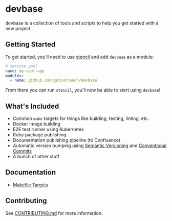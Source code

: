 # devbase

devbase is a collection of tools and scripts to help you get started with a new project.

## Getting Started

To get started, you'll need to use [stencil](https://github.com/getoutreach/stencil) and add `devbase` as a module:

```yaml
# service.yaml
name: my-cool-app
modules:
  - name: github.com/getoutreach/devbase
```

From there you can run `stencil`, you'll now be able to start using `devbase`!

## What's Included

* Common `make` targets for things like building, testing, linting, etc.
* Docker image building
* E2E test runner using Kubernetes
* Ruby package publishing
* Documentation publishing pipeline (to Confluence)
* Automatic version bumping using [Semantic Versioning](https://semver.org/) and [Conventional Commits](https://www.conventionalcommits.org/en/v1.0.0/)
* A bunch of other stuff

## Documentation

* [Makefile Targets](./makefile.md)

## Contributing

See [CONTRIBUTING.md](../CONTRIBUTING.md) for more information.
